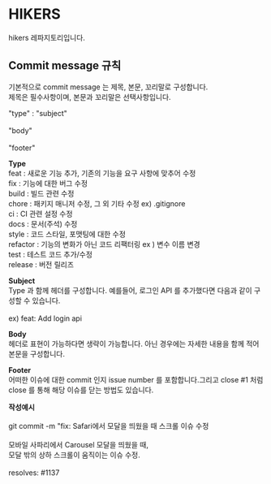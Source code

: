 # HIKERS

hikers 레파지토리입니다.

## Commit message 규칙

기본적으로 commit message 는 제목, 본문, 꼬리말로 구성합니다. <br>
제목은 필수사항이며, 본문과 꼬리말은 선택사항입니다.

"type" : "subject" <br><br>
"body" <br><br>
"footer"

**Type** <br>
feat : 새로운 기능 추가, 기존의 기능을 요구 사항에 맞추어 수정 <br>
fix : 기능에 대한 버그 수정 <br>
build : 빌드 관련 수정 <br>
chore : 패키지 매니저 수정, 그 외 기타 수정 ex) .gitignore <br>
ci : CI 관련 설정 수정 <br>
docs : 문서(주석) 수정 <br>
style : 코드 스타일, 포맷팅에 대한 수정 <br>
refactor : 기능의 변화가 아닌 코드 리팩터링 ex ) 변수 이름 변경 <br>
test : 테스트 코드 추가/수정 <br>
release : 버전 릴리즈

**Subject** <br>
Type 과 함께 헤더를 구성합니다. 예를들어, 로그인 API 를 추가했다면 다음과 같이 구성할 수 있습니다. <br><br>
ex) feat: Add login api

**Body** <br>
헤더로 표현이 가능하다면 생략이 가능합니다. 아닌 경우에는 자세한 내용을 함께 적어 본문을 구성합니다.

**Footer** <br>
어떠한 이슈에 대한 commit 인지 issue number 를 포함합니다.그리고 close #1 처럼 close 를 통해 해당 이슈를 닫는 방법도 있습니다.

**작성예시** <br><br>
git commit -m "fix: Safari에서 모달을 띄웠을 때 스크롤 이슈 수정 <br><br>
모바일 사파리에서 Carousel 모달을 띄웠을 때, <br>
모달 밖의 상하 스크롤이 움직이는 이슈 수정. <br><br>
resolves: #1137
